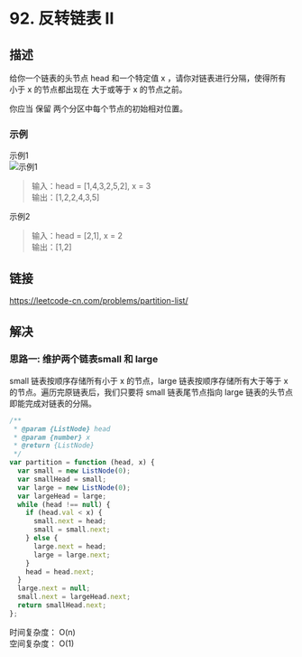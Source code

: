 # 92. 反转链表 II
## 描述
给你一个链表的头节点 head 和一个特定值 x ，请你对链表进行分隔，使得所有 小于 x 的节点都出现在 大于或等于 x 的节点之前。   

你应当 保留 两个分区中每个节点的初始相对位置。     

### 示例
示例1   
![示例1](https://assets.leetcode.com/uploads/2021/01/04/partition.jpg)
> 输入：head = [1,4,3,2,5,2], x = 3      
> 输出：[1,2,2,4,3,5]        

示例2   
> 输入：head = [2,1], x = 2            
> 输出：[1,2]         


## 链接
https://leetcode-cn.com/problems/partition-list/         

## 解决
### 思路一: 维护两个链表small 和 large 
small 链表按顺序存储所有小于 x 的节点，large 链表按顺序存储所有大于等于 x 的节点。遍历完原链表后，我们只要将 small 链表尾节点指向 large 链表的头节点即能完成对链表的分隔。   

```javascript
/**
 * @param {ListNode} head
 * @param {number} x
 * @return {ListNode}
 */
var partition = function (head, x) {
  var small = new ListNode(0);
  var smallHead = small;
  var large = new ListNode(0);
  var largeHead = large;
  while (head !== null) {
    if (head.val < x) {
      small.next = head;
      small = small.next;
    } else {
      large.next = head;
      large = large.next;
    }
    head = head.next;
  }
  large.next = null;
  small.next = largeHead.next;
  return smallHead.next;
};
```
时间复杂度： O(n)  
空间复杂度： O(1)   